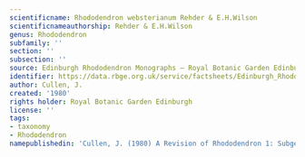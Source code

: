```yaml
---
scientificname: Rhododendron websterianum Rehder & E.H.Wilson
scientificnameauthorship: Rehder & E.H.Wilson
genus: Rhododendron
subfamily: ''
section: ''
subsection: ''
source: Edinburgh Rhododendron Monographs – Royal Botanic Garden Edinburgh
identifier: https://data.rbge.org.uk/service/factsheets/Edinburgh_Rhododendron_Monographs.xhtml
author: Cullen, J.
created: '1980'
rights holder: Royal Botanic Garden Edinburgh
license: ''
tags:
- taxonomy
- Rhododendron
namepublishedin: 'Cullen, J. (1980) A Revision of Rhododendron 1: Subgenus Rhododendron































































































































































































































































































































































































































































































































































































































































































































































































































































































































































































































































































































































































































































































































































































































































































































































































































































































































































































































































































































































































































































































































































































































































































































































































































































































































































































































































































































































































































































































































































































































































































































































































































































































































































































































































































































































































































































































































































































































































































































































































































































































































































































































































































































































































































































































































































































































































































































































































































































































































































































































































































































































































































































































































































































































































































































































































































































































































































































































































































































































































































































































































































































































































































































































































































































































































































































































































































































































































































































































































































































































































































































































































































































































































































































































































































































































































































































































































































































































































































































































































































































































































































































































































































































































































































































































































































































































































































































































































































































































































































































































































































































































































































































































































































































































































































































































































































































































































































































































































































































































































































































































































































































































































































































































































































































































































































































































































































































































































































































































































































































































































































































































































































































































































































































































































































































































































































































































































































































































































































































































































































































































































































































































































































































































































































































































































































































































































































































































































































































































































































































































































































































































































































































































































































































































































































































































































































































































































































































































































































































































































































































































































































































































































































































































































































































































































































































































































































































































































































































































































































































































































































































































































































































































































































































































































































































































































































































































































































































































































































































































































































































































































































































































































































































































































































































































































































































































































































































































































































































































































































































































































  sections Rhododendron & Pogonanthum. Notes from the Royal Botanic Garden Edinburgh































































































































































































































































































































































































































































































































































































































































































































































































































































































































































































































































































































































































































































































































































































































































































































































































































































































































































































































































































































































































































































































































































































































































































































































































































































































































































































































































































































































































































































































































































































































































































































































































































































































































































































































































































































































































































































































































































































































































































































































































































































































































































































































































































































































































































































































































































































































































































































































































































































































































































































































































































































































































































































































































































































































































































































































































































































































































































































































































































































































































































































































































































































































































































































































































































































































































































































































































































































































































































































































































































































































































































































































































































































































































































































































































































































































































































































































































































































































































































































































































































































































































































































































































































































































































































































































































































































































































































































































































































































































































































































































































































































































































































































































































































































































































































































































































































































































































































































































































































































































































































































































































































































































































































































































































































































































































































































































































































































































































































































































































































































































































































































































































































































































































































































































































































































































































































































































































































































































































































































































































































































































































































































































































































































































































































































































































































































































































































































































































































































































































































































































































































































































































































































































































































































































































































































































































































































































































































































































































































































































































































































































































































































































































































































































































































































































































































































































































































































































































































































































































































































































































































































































































































































































































































































































































































































































































































































































































































































































































































































































































































































































































































































































































































































































































































































































































































































































































































































































































































































































































































































































































  39(1):97'
doi: ''
wfo_id: wfo-0001248029
wfo_parent_id: ''
wfo_accepted_id: ''
ipni_id: urn:lsid:ipni.org:names:333594-1
verified: null
---
```

### _{{ page.scientificname }}_ {{ page.scientificauthorship }}
 {{ page.namepublishedin }}

{{ page.subfamily }} {{ page.section }} {{ page.subsection }}

**WFO ID:** [{{ page.wfo_id }}](https://list.worldfloraonline.org/{{ page.wfo_id }})

**IPNI ID:** [{{ page.ipni_id }}](https://www.ipni.org/n/{{ page.ipni_id }})

Verified by: {{ page.verified }}

 {{ page.namepublishedin }}

{{ page.subfamily }} {{ page.section }} {{ page.subsection }}

**WFO ID:** [{{ page.wfo_id }}](https://list.worldfloraonline.org/{{ page.wfo_id }})

**IPNI ID:** [{{ page.ipni_id }}](https://www.ipni.org/n/{{ page.ipni_id }})

Verified by: {{ page.verified }}



Erect, much branched shrub to 1 -5 m. Leaves 6-15 X 3-9 mm, ovate or oblong-elliptic to ovate-lanceolate, apex obtuse, base cuneate, undersurface straw-coloured or golden brown, densely covered with contiguous scales. Inflorescence l(-2)-flowered, pedicel 1-2 mm, lepidote. Calyx 2.8-5 mm, lobes broadly rounded or strap-shaped, margin usually densely ciliate, sometimes with a few marginal scales. Corolla pale purple or yellow, funnel-shaped, 13-5-19 mm, tube 4.5-7 mm, pubescent in the throat and sometimes on the outside. Stamens 10, ± equalling the corolla, filaments pubescent towards the base. Ovary lepidote, style exceeding the stamens, slightly pubescent and with some scales near the base. Capsule ovoid, densely lepidote, 4-5 mm. ** * Rhododendron websteranum * var. * websteranum * ** Corolla pale purple ** * Rhododendron websteranum * var. * yulongense * **

## Distribution


## Altitude


## Habitat


## Nomenclatural History

                       
## Notes


## References

_No additional reference available._
